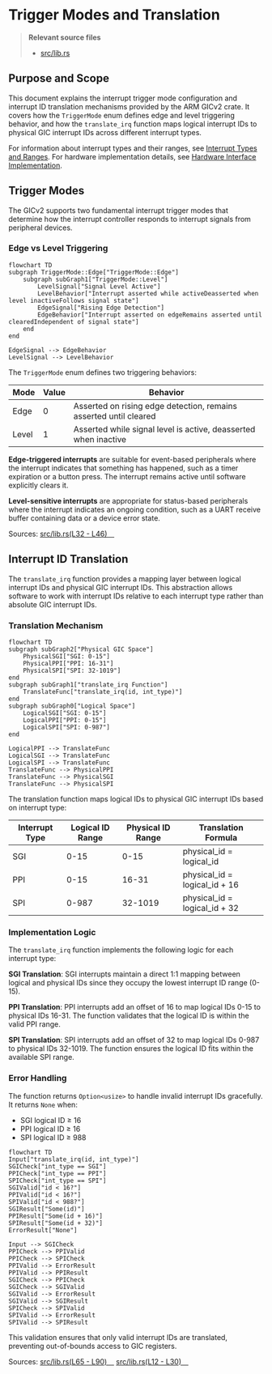 # Trigger Modes and Translation

> **Relevant source files**
> * [src/lib.rs](https://github.com/arceos-org/arm_gicv2/blob/cf756f76/src/lib.rs)

## Purpose and Scope

This document explains the interrupt trigger mode configuration and interrupt ID translation mechanisms provided by the ARM GICv2 crate. It covers how the `TriggerMode` enum defines edge and level triggering behavior, and how the `translate_irq` function maps logical interrupt IDs to physical GIC interrupt IDs across different interrupt types.

For information about interrupt types and their ranges, see [Interrupt Types and Ranges](/arceos-org/arm_gicv2/2.1-interrupt-types-and-ranges). For hardware implementation details, see [Hardware Interface Implementation](/arceos-org/arm_gicv2/3-hardware-interface-implementation).

## Trigger Modes

The GICv2 supports two fundamental interrupt trigger modes that determine how the interrupt controller responds to interrupt signals from peripheral devices.

### Edge vs Level Triggering

```mermaid
flowchart TD
subgraph TriggerMode::Edge["TriggerMode::Edge"]
    subgraph subGraph1["TriggerMode::Level"]
        LevelSignal["Signal Level Active"]
        LevelBehavior["Interrupt asserted while activeDeasserted when level inactiveFollows signal state"]
        EdgeSignal["Rising Edge Detection"]
        EdgeBehavior["Interrupt asserted on edgeRemains asserted until clearedIndependent of signal state"]
    end
end

EdgeSignal --> EdgeBehavior
LevelSignal --> LevelBehavior
```

The `TriggerMode` enum defines two triggering behaviors:

|Mode|Value|Behavior|
| --- | --- | --- |
|Edge|0|Asserted on rising edge detection, remains asserted until cleared|
|Level|1|Asserted while signal level is active, deasserted when inactive|

**Edge-triggered interrupts** are suitable for event-based peripherals where the interrupt indicates that something has happened, such as a timer expiration or a button press. The interrupt remains active until software explicitly clears it.

**Level-sensitive interrupts** are appropriate for status-based peripherals where the interrupt indicates an ongoing condition, such as a UART receive buffer containing data or a device error state.

Sources: [src/lib.rs(L32 - L46)&emsp;](https://github.com/arceos-org/arm_gicv2/blob/cf756f76/src/lib.rs#L32-L46)

## Interrupt ID Translation

The `translate_irq` function provides a mapping layer between logical interrupt IDs and physical GIC interrupt IDs. This abstraction allows software to work with interrupt IDs relative to each interrupt type rather than absolute GIC interrupt IDs.

### Translation Mechanism

```mermaid
flowchart TD
subgraph subGraph2["Physical GIC Space"]
    PhysicalSGI["SGI: 0-15"]
    PhysicalPPI["PPI: 16-31"]
    PhysicalSPI["SPI: 32-1019"]
end
subgraph subGraph1["translate_irq Function"]
    TranslateFunc["translate_irq(id, int_type)"]
end
subgraph subGraph0["Logical Space"]
    LogicalSGI["SGI: 0-15"]
    LogicalPPI["PPI: 0-15"]
    LogicalSPI["SPI: 0-987"]
end

LogicalPPI --> TranslateFunc
LogicalSGI --> TranslateFunc
LogicalSPI --> TranslateFunc
TranslateFunc --> PhysicalPPI
TranslateFunc --> PhysicalSGI
TranslateFunc --> PhysicalSPI
```

The translation function maps logical IDs to physical GIC interrupt IDs based on interrupt type:

|Interrupt Type|Logical ID Range|Physical ID Range|Translation Formula|
| --- | --- | --- | --- |
|SGI|0-15|0-15|physical_id = logical_id|
|PPI|0-15|16-31|physical_id = logical_id + 16|
|SPI|0-987|32-1019|physical_id = logical_id + 32|

### Implementation Logic

The `translate_irq` function implements the following logic for each interrupt type:

**SGI Translation**: SGI interrupts maintain a direct 1:1 mapping between logical and physical IDs since they occupy the lowest interrupt ID range (0-15).

**PPI Translation**: PPI interrupts add an offset of 16 to map logical IDs 0-15 to physical IDs 16-31. The function validates that the logical ID is within the valid PPI range.

**SPI Translation**: SPI interrupts add an offset of 32 to map logical IDs 0-987 to physical IDs 32-1019. The function ensures the logical ID fits within the available SPI range.

### Error Handling

The function returns `Option<usize>` to handle invalid interrupt IDs gracefully. It returns `None` when:

* SGI logical ID ≥ 16
* PPI logical ID ≥ 16
* SPI logical ID ≥ 988

```mermaid
flowchart TD
Input["translate_irq(id, int_type)"]
SGICheck["int_type == SGI"]
PPICheck["int_type == PPI"]
SPICheck["int_type == SPI"]
SGIValid["id < 16?"]
PPIValid["id < 16?"]
SPIValid["id < 988?"]
SGIResult["Some(id)"]
PPIResult["Some(id + 16)"]
SPIResult["Some(id + 32)"]
ErrorResult["None"]

Input --> SGICheck
PPICheck --> PPIValid
PPICheck --> SPICheck
PPIValid --> ErrorResult
PPIValid --> PPIResult
SGICheck --> PPICheck
SGICheck --> SGIValid
SGIValid --> ErrorResult
SGIValid --> SGIResult
SPICheck --> SPIValid
SPIValid --> ErrorResult
SPIValid --> SPIResult
```

This validation ensures that only valid interrupt IDs are translated, preventing out-of-bounds access to GIC registers.

Sources: [src/lib.rs(L65 - L90)&emsp;](https://github.com/arceos-org/arm_gicv2/blob/cf756f76/src/lib.rs#L65-L90) [src/lib.rs(L12 - L30)&emsp;](https://github.com/arceos-org/arm_gicv2/blob/cf756f76/src/lib.rs#L12-L30)